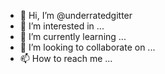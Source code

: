 - 👋 Hi, I’m @underratedgitter
- 👀 I’m interested in ...
- 🌱 I’m currently learning ...
- 💞️ I’m looking to collaborate on ...
- 📫 How to reach me ...

<!---
underratedgitter/underratedgitter is a ✨ special ✨ repository because its `README.md` (this file) appears on your GitHub profile.
You can click the Preview link to take a look at your changes.
--->
